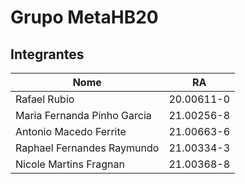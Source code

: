 # Grupo MetaHB20

## Integrantes

| Nome                        | RA         |
| --------------------------- | ---------- |
| Rafael Rubio                | 20.00611-0 |
| Maria Fernanda Pinho Garcia | 21.00256-8 |
| Antonio Macedo Ferrite      | 21.00663-6 |
| Raphael Fernandes Raymundo  | 21.00334-3 |
| Nicole Martins Fragnan      | 21.00368-8 |
